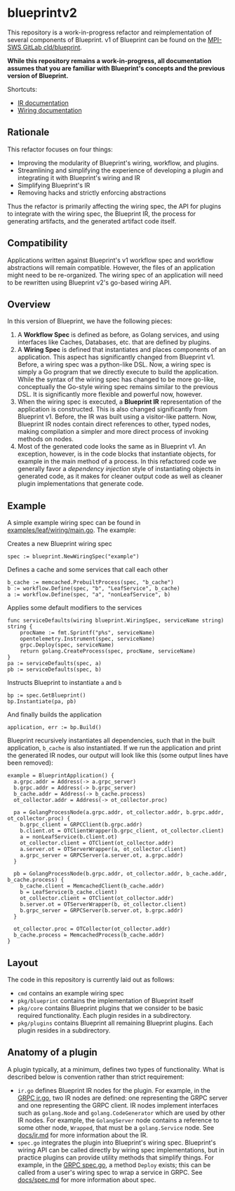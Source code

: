 # blueprintv2 

This repository is a work-in-progress refactor and reimplementation of several components of Blueprint.  v1 of Blueprint can be found on the [MPI-SWS GitLab cld/blueprint](https://gitlab.mpi-sws.org/cld/blueprint).

**While this repository remains a work-in-progress, all documentation assumes that you are familiar with Blueprint's concepts and the previous version of Blueprint.**

Shortcuts:
* [IR documentation](docs/ir.md)
* [Wiring documentation](docs/spec.md)

## Rationale

This refactor focuses on four things:

* Improving the modularity of Blueprint's wiring, workflow, and plugins.
* Streamlining and simplifying the experience of developing a plugin and integrating it with Blueprint's wiring and IR
* Simplifying Blueprint's IR 
* Removing hacks and strictly enforcing abstractions

Thus the refactor is primarily affecting the wiring spec, the API for plugins to integrate with the wiring spec, the Blueprint IR, the process for generating artifacts, and the generated artifact code itself.

## Compatibility

Applications written against Blueprint's v1 workflow spec and workflow abstractions will remain compatible.  However, the files of an application might need to be re-organized.  The wiring spec of an application will need to be rewritten using Blueprint v2's go-based wiring API.

## Overview

In this version of Blueprint, we have the following pieces:

1. A **Workflow Spec** is defined as before, as Golang services, and using interfaces like Caches, Databases, etc. that are defined by plugins.
2. A **Wiring Spec** is defined that instantiates and places components of an application.  This aspect has significantly changed from Blueprint v1.  Before, a wiring spec was a python-like DSL.  Now, a wiring spec is simply a Go program that we directly execute to build the application.  While the syntax of the wiring spec has changed to be more go-like, conceptually the Go-style wiring spec remains similar to the previous DSL.  It is significantly more flexible and powerful now, however.
3. When the wiring spec is executed, a **Blueprint IR** representation of the application is constructed.  This is also changed significantly from Blueprint v1.  Before, the IR was built using a visitor-like pattern.  Now, Blueprint IR nodes contain direct references to other, typed nodes, making compilation a simpler and more direct process of invoking methods on nodes.
4. Most of the generated code looks the same as in Blueprint v1.  An exception, however, is in the code blocks that instantiate objects, for example in the main method of a process.  In this refactored code we generally favor a *dependency injection* style of instantiating objects in generated code, as it makes for cleaner output code as well as cleaner plugin implementations that generate code.

## Example

A simple example wiring spec can be found in [examples/leaf/wiring/main.go](examples/leaf/wiring/main.go).  The example:

Creates a new Blueprint wiring spec
```
spec := blueprint.NewWiringSpec("example")
```

Defines a cache and some services that call each other
```
b_cache := memcached.PrebuiltProcess(spec, "b_cache")
b := workflow.Define(spec, "b", "LeafService", b_cache)
a := workflow.Define(spec, "a", "nonLeafService", b)
```

Applies some default modifiers to the services
```
func serviceDefaults(wiring blueprint.WiringSpec, serviceName string) string {
	procName := fmt.Sprintf("p%s", serviceName)
	opentelemetry.Instrument(spec, serviceName)
	grpc.Deploy(spec, serviceName)
	return golang.CreateProcess(spec, procName, serviceName)
}
pa := serviceDefaults(spec, a)
pb := serviceDefaults(spec, b)
```

Instructs Blueprint to instantiate `a` and `b`
```
bp := spec.GetBlueprint()
bp.Instantiate(pa, pb)
```

And finally builds the application
```
application, err := bp.Build()
```

Blueprint recursively instantiates all dependencies, such that in the built application, `b_cache` is also instantiated.  If we run the application and print the generated IR nodes, our output will look like this (some output lines have been removed):

```
example = BlueprintApplication() {
  a.grpc.addr = Address(-> a.grpc_server)
  b.grpc.addr = Address(-> b.grpc_server)
  b_cache.addr = Address(-> b_cache.process)
  ot_collector.addr = Address(-> ot_collector.proc)

  pa = GolangProcessNode(a.grpc.addr, ot_collector.addr, b.grpc.addr, ot_collector.proc) {
    b.grpc_client = GRPCClient(b.grpc.addr)
    b.client.ot = OTClientWrapper(b.grpc_client, ot_collector.client)
    a = nonLeafService(b.client.ot)
    ot_collector.client = OTClient(ot_collector.addr)
    a.server.ot = OTServerWrapper(a, ot_collector.client)
    a.grpc_server = GRPCServer(a.server.ot, a.grpc.addr)
  }

  pb = GolangProcessNode(b.grpc.addr, ot_collector.addr, b_cache.addr, b_cache.process) {
    b_cache.client = MemcachedClient(b_cache.addr)
    b = LeafService(b_cache.client)
    ot_collector.client = OTClient(ot_collector.addr)
    b.server.ot = OTServerWrapper(b, ot_collector.client)
    b.grpc_server = GRPCServer(b.server.ot, b.grpc.addr)
  }

  ot_collector.proc = OTCollector(ot_collector.addr)
  b_cache.process = MemcachedProcess(b_cache.addr)
}
```


## Layout

The code in this repository is currently laid out as follows:

* `cmd` contains an example wiring spec
* `pkg/blueprint` contains the implementation of Blueprint itself
* `pkg/core` contains Blueprint plugins that we consider to be basic required functionality.  Each plugin resides in a subdirectory.
* `pkg/plugins` contains Blueprint all remaining Blueprint plugins.  Each plugin resides in a subdirectory.

## Anatomy of a plugin

A plugin typically, at a minimum, defines two types of functionality.  What is described below is convention rather than strict requirement:

* `ir.go` defines Blueprint IR nodes for the plugin.  For example, in the [GRPC ir.go](plugins/grpc/ir.go), two IR nodes are defined: one representing the GRPC server and one representing the GRPC client.  IR nodes implement interfaces such as `golang.Node` and `golang.CodeGenerator` which are used by other IR nodes.  For example, the `GolangServer` node contains a reference to some other node, `Wrapped`, that must be a `golang.Service` node.  See [docs/ir.md](docs/ir.md) for more information about the IR.
* `spec.go` integrates the plugin into Blueprint's wiring spec.  Blueprint's wiring API can be called directly by wiring spec implementations, but in practice plugins can provide utility methods that simplify things.  For example, in the [GRPC spec.go](plugins/grpc/spec.go), a method `Deploy` exists; this can be called from a user's wiring spec to wrap a service in GRPC.  See [docs/spec.md](docs/spec.md) for more information about spec.
